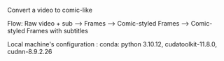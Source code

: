 Convert a video to comic-like 

Flow:
  Raw video + sub --> Frames --> Comic-styled Frames --> Comic-styled Frames with subtitles

Local machine's configuration : 
  conda: python 3.10.12,  cudatoolkit-11.8.0, cudnn-8.9.2.26 
